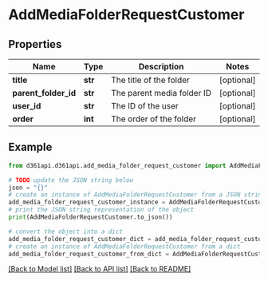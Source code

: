# AddMediaFolderRequestCustomer


## Properties

Name | Type | Description | Notes
------------ | ------------- | ------------- | -------------
**title** | **str** | The title of the folder | [optional] 
**parent_folder_id** | **str** | The parent media folder ID | [optional] 
**user_id** | **str** | The ID of the user | [optional] 
**order** | **int** | The order of the folder | [optional] 

## Example

```python
from d361api.d361api.add_media_folder_request_customer import AddMediaFolderRequestCustomer

# TODO update the JSON string below
json = "{}"
# create an instance of AddMediaFolderRequestCustomer from a JSON string
add_media_folder_request_customer_instance = AddMediaFolderRequestCustomer.from_json(json)
# print the JSON string representation of the object
print(AddMediaFolderRequestCustomer.to_json())

# convert the object into a dict
add_media_folder_request_customer_dict = add_media_folder_request_customer_instance.to_dict()
# create an instance of AddMediaFolderRequestCustomer from a dict
add_media_folder_request_customer_from_dict = AddMediaFolderRequestCustomer.from_dict(add_media_folder_request_customer_dict)
```
[[Back to Model list]](../README.md#documentation-for-models) [[Back to API list]](../README.md#documentation-for-api-endpoints) [[Back to README]](../README.md)



